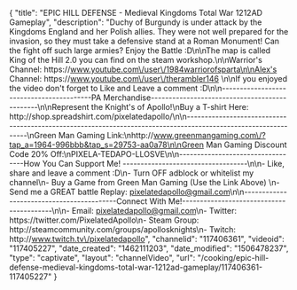 {
    "title": "EPIC HILL DEFENSE - Medieval Kingdoms Total War 1212AD Gameplay",
    "description": "Duchy of Burgundy is under attack by the Kingdoms England and her Polish allies.  They were not well prepared for the invasion, so they must take a defensive stand at a Roman Monument!  Can the fight off such large armies?  Enjoy the Battle :D\n\nThe map is called King of the Hill 2.0 you can find on the steam workshop.\n\nWarrior's Channel: https:\/\/www.youtube.com\/user\/1984warriorofsparta\n\nAlex's Channel: https:\/\/www.youtube.com\/user\/therambler146 \n\nIf you enjoyed the video don't forget to Like and Leave a comment :D\n\n-----------------------------------------PA Merchandise----------------------------------------------\n\nRepresent the Knight's of Apollo!\nBuy a T-shirt Here: http:\/\/shop.spreadshirt.com\/pixelatedapollo\/\n\n---------------------------------------------------------------------------------------------------------------\nGreen Man Gaming Link:\nhttp:\/\/www.greenmangaming.com\/?tap_a=1964-996bbb&tap_s=29753-aa0a78\n\nGreen Man Gaming Discount Code 20% Off:\nPIXELA-TEDAPO-LLOSVE\n\n----------------------------------How You Can Support Me! -----------------------------------\n\n- Like, share and leave a comment :D\n- Turn OFF adblock or whitelist my channel\n- Buy a Game from Green Man Gaming (Use the Link Above) \n- Send me a GREAT battle Replay: pixelatedapollo@gmail.com\n\n------------------------------------------Connect With Me!-----------------------------------------\n\n- Email: pixelatedapollo@gmail.com\n- Twitter: https:\/\/twitter.com\/PixelatedApollo\n- Steam Group:  http:\/\/steamcommunity.com\/groups\/apollosknights\n- Twitch: http:\/\/www.twitch.tv\/pixelatedapollo",
    "channelid": "117406361",
    "videoid": "117405227",
    "date_created": "1462111203",
    "date_modified": "1506478237",
    "type": "captivate",
    "layout": "channelVideo",
    "url": "\/cooking\/epic-hill-defense-medieval-kingdoms-total-war-1212ad-gameplay\/117406361-117405227"
}